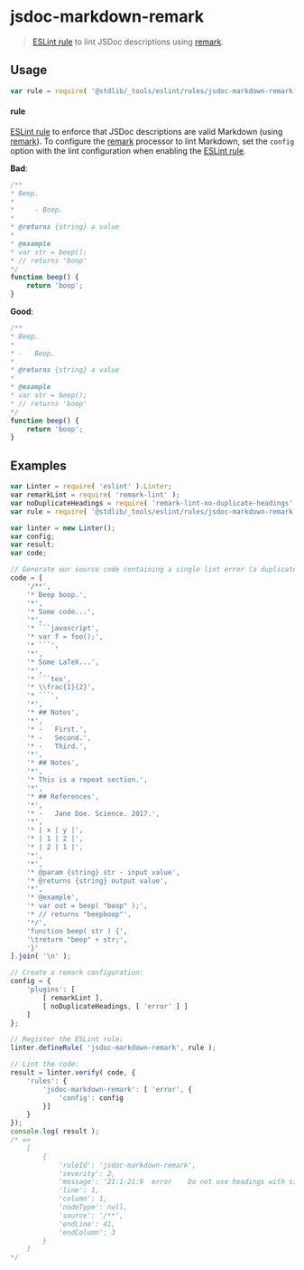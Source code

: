 <!--

@license Apache-2.0

Copyright (c) 2018 The Stdlib Authors.

Licensed under the Apache License, Version 2.0 (the "License");
you may not use this file except in compliance with the License.
You may obtain a copy of the License at

   http://www.apache.org/licenses/LICENSE-2.0

Unless required by applicable law or agreed to in writing, software
distributed under the License is distributed on an "AS IS" BASIS,
WITHOUT WARRANTIES OR CONDITIONS OF ANY KIND, either express or implied.
See the License for the specific language governing permissions and
limitations under the License.

-->

# jsdoc-markdown-remark

> [ESLint rule][eslint-rules] to lint JSDoc descriptions using [remark][remark].

<section class="intro">

</section>

<!-- /.intro -->

<section class="usage">

## Usage

```javascript
var rule = require( '@stdlib/_tools/eslint/rules/jsdoc-markdown-remark' );
```

#### rule

[ESLint rule][eslint-rules] to enforce that JSDoc descriptions are valid Markdown (using [remark][remark]). To configure the [remark][remark] processor to lint Markdown, set the `config` option with the lint configuration when enabling the [ESLint rule][eslint-rules].

**Bad**:

<!-- eslint-disable stdlib/jsdoc-markdown-remark, stdlib/jsdoc-code-block-style -->

```javascript
/**
* Beep.
*
*     - Boop.
*
* @returns {string} a value
*
* @example
* var str = beep();
* // returns 'boop'
*/
function beep() {
    return 'boop';
}
```

**Good**:

```javascript
/**
* Beep.
*
* -   Boop.
*
* @returns {string} a value
*
* @example
* var str = beep();
* // returns 'boop'
*/
function beep() {
    return 'boop';
}
```

</section>

<!-- /.usage -->

<section class="examples">

## Examples

<!-- eslint no-undef: "error" -->

```javascript
var Linter = require( 'eslint' ).Linter;
var remarkLint = require( 'remark-lint' );
var noDuplicateHeadings = require( 'remark-lint-no-duplicate-headings' );
var rule = require( '@stdlib/_tools/eslint/rules/jsdoc-markdown-remark' );

var linter = new Linter();
var config;
var result;
var code;

// Generate our source code containing a single lint error (a duplicate heading):
code = [
    '/**',
    '* Beep boop.',
    '*',
    '* Some code...',
    '*',
    '* ```javascript',
    '* var f = foo();',
    '* ```',
    '*',
    '* Some LaTeX...',
    '*',
    '* ```tex',
    '* \\frac{1}{2}',
    '* ```',
    '*',
    '* ## Notes',
    '*',
    '* -   First.',
    '* -   Second.',
    '* -   Third.',
    '*',
    '* ## Notes',
    '*',
    '* This is a repeat section.',
    '*',
    '* ## References',
    '*',
    '* -   Jane Doe. Science. 2017.',
    '*',
    '* | x | y |',
    '* | 1 | 2 |',
    '* | 2 | 1 |',
    '*',
    '*',
    '* @param {string} str - input value',
    '* @returns {string} output value',
    '*',
    '* @example',
    '* var out = beep( "boop" );',
    '* // returns "beepboop"',
    '*/',
    'function beep( str ) {',
    '\treturn "beep" + str;',
    '}'
].join( '\n' );

// Create a remark configuration:
config = {
    'plugins': [
        [ remarkLint ],
        [ noDuplicateHeadings, [ 'error' ] ]
    ]
};

// Register the ESLint rule:
linter.defineRule( 'jsdoc-markdown-remark', rule );

// Lint the code:
result = linter.verify( code, {
    'rules': {
        'jsdoc-markdown-remark': [ 'error', {
            'config': config
        }]
    }
});
console.log( result );
/* =>
    [
        {
            'ruleId': 'jsdoc-markdown-remark',
            'severity': 2,
            'message': '21:1-21:9  error    Do not use headings with similar content (15:1)  no-duplicate-headings  remark-lint',
            'line': 1,
            'column': 1,
            'nodeType': null,
            'source': '/**',
            'endLine': 41,
            'endColumn': 3
        }
    ]
*/
```

</section>

<!-- /.examples -->

<!-- Section for related `stdlib` packages. Do not manually edit this section, as it is automatically populated. -->

<section class="related">

</section>

<!-- /.related -->

<!-- Section for all links. Make sure to keep an empty line after the `section` element and another before the `/section` close. -->

<section class="links">

[eslint-rules]: https://eslint.org/docs/developer-guide/working-with-rules

[remark]: https://github.com/wooorm/remark

</section>

<!-- /.links -->
